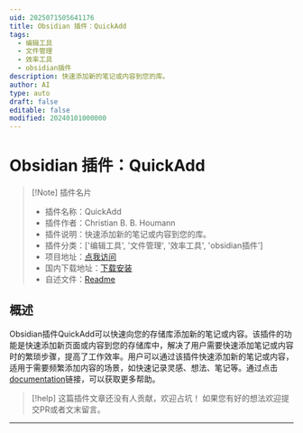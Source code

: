 ```yaml
---
uid: 2025071505641176
title: Obsidian 插件：QuickAdd
tags:
  - 编辑工具
  - 文件管理
  - 效率工具
  - obsidian插件
description: 快速添加新的笔记或内容到您的库。
author: AI
type: auto
draft: false
editable: false
modified: 20240101000000
---
```


# Obsidian 插件：QuickAdd

> [!Note] 插件名片
> - 插件名称：QuickAdd
> - 插件作者：Christian B. B. Houmann
> - 插件说明：快速添加新的笔记或内容到您的库。
> - 插件分类：['编辑工具', '文件管理', '效率工具', 'obsidian插件']
> - 项目地址：[点我访问](https://github.com/chhoumann/quickadd)
> - 国内下载地址：[下载安装](https://pkmer.cn/products/plugin/pluginMarket/?quickadd)
> - 自述文件：[Readme](https://ghproxy.net/https://raw.githubusercontent.com/chhoumann/quickadd/master/README.md)



## 概述

Obsidian插件QuickAdd可以快速向您的存储库添加新的笔记或内容。该插件的功能是快速添加新页面或内容到您的存储库中，解决了用户需要快速添加笔记或内容时的繁琐步骤，提高了工作效率。用户可以通过该插件快速添加新的笔记或内容，适用于需要频繁添加内容的场景，如快速记录灵感、想法、笔记等。通过点击[documentation](https://quickadd.obsidian.guide/)链接，可以获取更多帮助。


> [!help] 
> 这篇插件文章还没有人贡献，欢迎占坑！
> 如果您有好的想法欢迎提交PR或者文末留言。
> 

---


